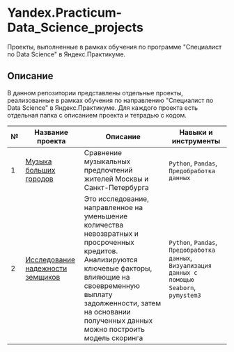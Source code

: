 # Yandex.Practicum-Data_Science_projects
Проекты, выполненные в рамках обучения по программе "Специалист по Data Science" в Яндекс.Практикуме.

## Описание

В данном репозитории представлены отдельные проекты, реализованные в рамках обучения по направлению "Cпециалист по Data Science" в Яндекс.Практикуме.
Для каждого проекта есть отдельная папка с описанием проекта и тетрадью с кодом.

| № | Название проекта | Описание | Навыки и инструменты |
|---|------------------|----------|----------------------|
| 1 | [Музыка больших городов](https://github.com/Avrel1a/Yandex.Practicum-Data_Science_projects/tree/main/1.%20Music_preferences_in_Moscow_and_St_Petersburg)| Сравнение музыкальных предпочтений жителей Москвы и Санкт-Петербурга | `Python`, `Pandas`, `Предобработка данных` |
|2 | [Исследование надежности земщиков](https://github.com/Avrel1a/Yandex.Practicum-Data_Science_projects/tree/main/2.%20Credit_worthiness_research) | Это исследование, направленное на уменьшение количества невозвратных и просроченных кредитов. Анализируются ключевые факторы, влияющие на своевременную выплату задолженности, затем на основании полученных данных можно построить модель скоринга | `Python`, `Pandas`, `Предобработка данных`, `Визуализация данных с помощью Seaborn`, `pymystem3` |
